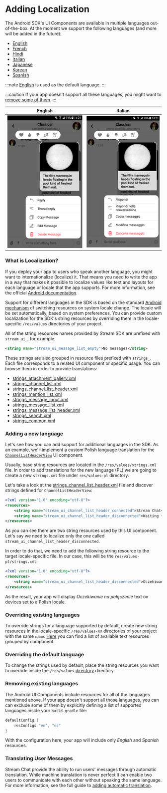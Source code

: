 # Adding Localization

The Android SDK's UI Components are available in multiple languages out-of-the-box. At the moment we support the following languages (and more will be added in the future):
- [English](https://github.com/GetStream/stream-chat-android/tree/main/stream-chat-android-ui-components/src/main/res/values-en)
- [French](https://github.com/GetStream/stream-chat-android/tree/main/stream-chat-android-ui-components/src/main/res/values-fr)
- [Hindi](https://github.com/GetStream/stream-chat-android/tree/main/stream-chat-android-ui-components/src/main/res/values-hi)
- [Italian](https://github.com/GetStream/stream-chat-android/tree/main/stream-chat-android-ui-components/src/main/res/values-it)
- [Japanese](https://github.com/GetStream/stream-chat-android/tree/main/stream-chat-android-ui-components/src/main/res/values-ja)
- [Korean](https://github.com/GetStream/stream-chat-android/tree/main/stream-chat-android-ui-components/src/main/res/values-ko)
- [Spanish](https://github.com/GetStream/stream-chat-android/tree/main/stream-chat-android-ui-components/src/main/res/values-es)

:::note
[English](https://github.com/GetStream/stream-chat-android/tree/main/stream-chat-android-ui-components/src/main/res/values) is used as the default language.
:::

:::caution
If your app doesn't support all these languages, you might want to [remove some of them](#removing-existing-languages).
:::

| English | Italian |
| --- | --- |
|![English](../../assets/custom_translations_english.png)|![Italian](../../assets/custom_translations_italian.png)|


### What is Localization?
If you deploy your app to users who speak another language, you might want to internationalize (localize) it. That means you need to write the app in a way that makes it possible to localize values like text and layouts for each language or locale that the app supports. For more information, see the official [Android documentation](https://developer.android.com/guide/topics/resources/localization).

Support for different languages in the SDK is based on the standard [Android mechanism](https://developer.android.com/training/basics/supporting-devices/languages) of switching resources on system locale change. The locale will be set automatically, based on system preferences. You can provide custom localization for the SDK's string resources by overriding them in the locale-specific `/res/values` directories of your project.

All of the string resources names provided by Stream SDK are prefixed with `stream_ui_`, for example:

```xml
<string name="stream_ui_message_list_empty">No messages</string>
```

These strings are also grouped in resource files prefixed with `strings_`. Each file corresponds to a related UI component or specific usage. You can browse them in order to provide translations:

* [strings_attachment_gallery.xml](https://github.com/GetStream/stream-chat-android/blob/main/stream-chat-android-ui-components/src/main/res/values/strings_attachment_gallery.xml)
* [strings_channel_list.xml](https://github.com/GetStream/stream-chat-android/blob/main/stream-chat-android-ui-components/src/main/res/values/strings_channel_list.xml)
* [strings_channel_list_header.xml](https://github.com/GetStream/stream-chat-android/blob/main/stream-chat-android-ui-components/src/main/res/values/strings_channel_list_header.xml)
* [strings_mention_list.xml](https://github.com/GetStream/stream-chat-android/blob/main/stream-chat-android-ui-components/src/main/res/values/strings_mention_list.xml)
* [strings_message_input.xml](https://github.com/GetStream/stream-chat-android/blob/main/stream-chat-android-ui-components/src/main/res/values/strings_message_input.xml)
* [strings_message_list.xml](https://github.com/GetStream/stream-chat-android/blob/main/stream-chat-android-ui-components/src/main/res/values/strings_message_list.xml)
* [strings_message_list_header.xml](https://github.com/GetStream/stream-chat-android/blob/main/stream-chat-android-ui-components/src/main/res/values/strings_message_list_header.xml)
* [strings_search.xml](https://github.com/GetStream/stream-chat-android/blob/main/stream-chat-android-ui-components/src/main/res/values/strings_search.xml)
* [strings_common.xml](https://github.com/GetStream/stream-chat-android/blob/main/stream-chat-android-ui-components/src/main/res/values/strings_common.xml)

### Adding a new language

Let's see how you can add support for additional languages in the SDK. As an example, we'll implement a custom Polish language translation for the [`ChannelListHeaderView`](../04-components/03-channel-list-header.md) UI component.

Usually, base string resources are located in the `/res/values/strings.xml` file. In order to add translations for the new language (PL) we are going to create a new `strings.xml` file under `res/values-pl` directory.

Let's take a look at the [strings_channel_list_header.xml](https://github.com/GetStream/stream-chat-android/blob/main/stream-chat-android-ui-components/src/main/res/values/strings_channel_list_header.xml) file and discover strings defined for `ChannelListHeaderView`:

```xml
<?xml version="1.0" encoding="utf-8"?>
<resources>
    <string name="stream_ui_channel_list_header_connected">Stream Chat</string>
    <string name="stream_ui_channel_list_header_disconnected">Waiting for network</string>
</resources>
```

As you can see there are two string resources used by this UI component. Let's say we need to localize only the one called `stream_ui_channel_list_header_disconnected`.

In order to do that, we need to add the following string resource to the target locale-specific file. In our case, this will be the `res/values-pl/strings.xml`:

```xml
<?xml version="1.0" encoding="utf-8"?>
<resources>
    <string name="stream_ui_channel_list_header_disconnected">Oczekiwanie na połączenie</string>
</resources>
``` 

As the result, your app will display _Oczekiwanie na połączenie_ text on devices set to a Polish locale.

### Overriding existing languages

To override strings for a language supported by default, create new string resources in the locale-specific `/res/values-XX` directories of your project with the same `name`. [Here](https://github.com/GetStream/stream-chat-android/tree/main/stream-chat-android-ui-components/src/main/res/values) you can find a list of available text resources grouped by component.

### Overriding the default language

To change the strings used by default, place the string resources you want to override inside the `/res/values` [directory](https://github.com/GetStream/stream-chat-android/tree/main/stream-chat-android-ui-components/src/main/res/values) directory.

### Removing existing languages

The Android UI Components include resources for all of the languages mentioned above. If your app doesn't support all those languages, you can can exclude some of them by explicitly defining a list of supported languages inside your `build.gradle` file:

```groovy
defaultConfig {
    resConfigs "en", "es"
}
```

With the configuration here, your app will include only _English_ and _Spanish_ resources.

### Translating User Messages

Stream Chat provide the ability to run users' messages through automatic translation.
While machine translation is never perfect it can enable two users to communicate with
each other without speaking the same language. For more information, see the full guide
to [adding automatic translation](https://getstream.io/chat/docs/android/translation/).
